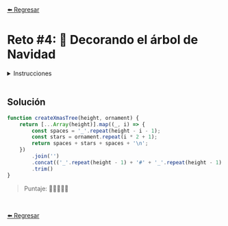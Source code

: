 [⬅️ Regresar](https://github.com/cosmoart/adventJS)

# Reto #4: 🎄 Decorando el árbol de Navidad

<details>
  <summary>Instrucciones</summary>

</br>

¡Es hora de poner el árbol de Navidad en casa! 🎄 Pero este año queremos que sea especial. Vamos a crear una función que recibe la altura del árbol (un entero positivo entre 1 y 100) y un carácter especial para decorarlo.

La función debe devolver un string que represente el árbol de Navidad, construido de la siguiente manera:

- El árbol está compuesto de triángulos de caracteres especiales.
- Los espacios en blanco a los lados del árbol se representan con guiones bajos _.
- Todos los árboles tienen un tronco de dos líneas, representado por el carácter #.
- El árbol siempre debe tener la misma longitud por cada lado.
- Debes asegurarte de que el árbol tenga la forma correcta usando saltos de línea \n para cada línea.

Ejemplos:

 ```js
 const tree = createXmasTree(5, '*')
console.log(tree)
/*
____*____
___***___
__*****__
_*******_
*********
____#____
____#____
*/

const tree2 = createXmasTree(3, '+')
console.log(tree2)
/*
__+__
_+++_
+++++
__#__
__#__
*/

const tree3 = createXmasTree(6, '@')
console.log(tree3)
/*
_____@_____
____@@@____
___@@@@@___
__@@@@@@@__
_@@@@@@@@@_
@@@@@@@@@@@
_____#_____
_____#_____
*/
 ```

Asegúrate de utilizar saltos de línea \n al final de cada línea, excepto en la última.
</details>

<br/>

## Solución

```js
function createXmasTree(height, ornament) {
	return [...Array(height)].map((_, i) => {
		const spaces = '_'.repeat(height - i - 1);
		const stars = ornament.repeat(i * 2 + 1);
		return spaces + stars + spaces + '\n';
	})
		.join('')
		.concat(('_'.repeat(height - 1) + '#' + '_'.repeat(height - 1) + '\n').repeat(2))
		.trim()
}
```

> Puntaje: 🌟🌟🌟🌟🌟

<br/>

[⬅️ Regresar](https://github.com/cosmoart/adventJS)